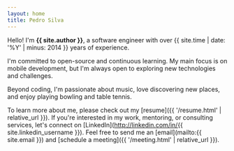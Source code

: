 ```yaml
---
layout: home
title: Pedro Silva
---
```


Hello! I'm **{{ site.author }}**, a software engineer with over {{ site.time | date: '%Y' | minus: 2014 }} years of experience.

I'm committed to open-source and continuous learning. My main focus is on mobile development, but I'm always open to exploring new technologies and challenges.

Beyond coding, I'm passionate about music, love discovering new places, and enjoy playing bowling and table tennis.

To learn more about me, please check out my [resume]({{ '/resume.html' | relative_url }}). If you're interested in my work, mentoring, or consulting services, let's connect on [LinkedIn](http://linkedin.com/in/{{ site.linkedin_username }}). Feel free to send me an [email](mailto:{{ site.email }}) and [schedule a meeting]({{ '/meeting.html' | relative_url }}).